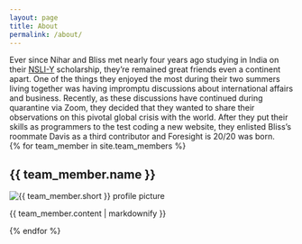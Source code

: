 ```yaml
---
layout: page
title: About
permalink: /about/
---
```


<div class="about-header">Ever since Nihar and Bliss met nearly four years ago studying in India on their <a href="https://www.nsliforyouth.org/">NSLI-Y</a> scholarship, they’re remained great friends even a continent apart. One of the things they enjoyed the most during their two summers living together was having impromptu discussions about international affairs and business. Recently, as these discussions have continued during quarantine via Zoom, they decided that they wanted to share their observations on this pivotal global crisis with the world. After they put their skills as programmers to the test coding a new website, they enlisted Bliss’s roommate Davis as a third contributor and Foresight is 20/20 was born. </div>
{% for team_member in site.team_members %}

  <h2>{{ team_member.name }}</h2>
  <img alt="{{ team_member.short }} profile picture" class="profilepic" src="{{ site.baseurl }}/images/{{ team_member.short }}.jpg">
  <p class="profile-blurb">{{ team_member.content | markdownify }}</p>

{% endfor %}
